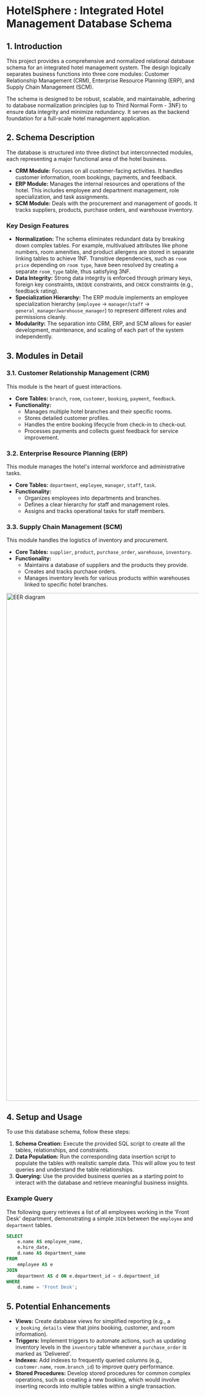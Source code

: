 # HotelSphere :  Integrated Hotel Management Database Schema

## 1\. Introduction

This project provides a comprehensive and normalized relational database schema for an integrated hotel management system. The design logically separates business functions into three core modules: Customer Relationship Management (CRM), Enterprise Resource Planning (ERP), and Supply Chain Management (SCM).

The schema is designed to be robust, scalable, and maintainable, adhering to database normalization principles (up to Third Normal Form - 3NF) to ensure data integrity and minimize redundancy. It serves as the backend foundation for a full-scale hotel management application.

## 2\. Schema Description

The database is structured into three distinct but interconnected modules, each representing a major functional area of the hotel business.

  * **CRM Module:** Focuses on all customer-facing activities. It handles customer information, room bookings, payments, and feedback.
  * **ERP Module:** Manages the internal resources and operations of the hotel. This includes employee and department management, role specialization, and task assignments.
  * **SCM Module:** Deals with the procurement and management of goods. It tracks suppliers, products, purchase orders, and warehouse inventory.

### Key Design Features

  * **Normalization:** The schema eliminates redundant data by breaking down complex tables. For example, multivalued attributes like phone numbers, room amenities, and product allergens are stored in separate linking tables to achieve 1NF. Transitive dependencies, such as `room price` depending on `room type`, have been resolved by creating a separate `room_type` table, thus satisfying 3NF.
  * **Data Integrity:** Strong data integrity is enforced through primary keys, foreign key constraints, `UNIQUE` constraints, and `CHECK` constraints (e.g., feedback rating).
  * **Specialization Hierarchy:** The ERP module implements an employee specialization hierarchy (`employee` -\> `manager`/`staff` -\> `general_manager`/`warehouse_manager`) to represent different roles and permissions cleanly.
  * **Modularity:** The separation into CRM, ERP, and SCM allows for easier development, maintenance, and scaling of each part of the system independently.

## 3\. Modules in Detail

### 3.1. Customer Relationship Management (CRM)

This module is the heart of guest interactions.

  * **Core Tables:** `branch`, `room`, `customer`, `booking`, `payment`, `feedback`.
  * **Functionality:**
      * Manages multiple hotel branches and their specific rooms.
      * Stores detailed customer profiles.
      * Handles the entire booking lifecycle from check-in to check-out.
      * Processes payments and collects guest feedback for service improvement.

### 3.2. Enterprise Resource Planning (ERP)

This module manages the hotel's internal workforce and administrative tasks.

  * **Core Tables:** `department`, `employee`, `manager`, `staff`, `task`.
  * **Functionality:**
      * Organizes employees into departments and branches.
      * Defines a clear hierarchy for staff and management roles.
      * Assigns and tracks operational tasks for staff members.

### 3.3. Supply Chain Management (SCM)

This module handles the logistics of inventory and procurement.

  * **Core Tables:** `supplier`, `product`, `purchase_order`, `warehouse`, `inventory`.
  * **Functionality:**
      * Maintains a database of suppliers and the products they provide.
      * Creates and tracks purchase orders.
      * Manages inventory levels for various products within warehouses linked to specific hotel branches.
   
 <img width="1688" height="1327" alt="EER diagram" src="https://github.com/user-attachments/assets/69cff56f-aac9-4a2f-ba12-e647aff0aec9" />


## 4\. Setup and Usage

To use this database schema, follow these steps:

1.  **Schema Creation:** Execute the provided SQL script to create all the tables, relationships, and constraints.
2.  **Data Population:** Run the corresponding data insertion script to populate the tables with realistic sample data. This will allow you to test queries and understand the table relationships.
3.  **Querying:** Use the provided business queries as a starting point to interact with the database and retrieve meaningful business insights.

### Example Query

The following query retrieves a list of all employees working in the 'Front Desk' department, demonstrating a simple `JOIN` between the `employee` and `department` tables.

```sql
SELECT
    e.name AS employee_name,
    e.hire_date,
    d.name AS department_name
FROM
    employee AS e
JOIN
    department AS d ON e.department_id = d.department_id
WHERE
    d.name = 'Front Desk';
```

## 5\. Potential Enhancements

  * **Views:** Create database views for simplified reporting (e.g., a `v_booking_details` view that joins booking, customer, and room information).
  * **Triggers:** Implement triggers to automate actions, such as updating inventory levels in the `inventory` table whenever a `purchase_order` is marked as 'Delivered'.
  * **Indexes:** Add indexes to frequently queried columns (e.g., `customer.name`, `room.branch_id`) to improve query performance.
  * **Stored Procedures:** Develop stored procedures for common complex operations, such as creating a new booking, which would involve inserting records into multiple tables within a single transaction.
